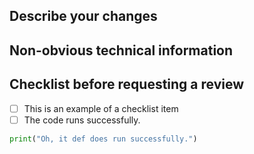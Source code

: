 <!--- Please write your PR name in the present imperative tense. Examples of that tense are: "Fix issue in the dispatcher where…", "Improve our handling of…", etc." -->
<!-- For more information on Pull Requests, you can reference here: https://success.vanillaforums.com/kb/articles/228-using-pull-requests-to-contribute -->
## Describe your changes

## Non-obvious technical information

## Checklist before requesting a review
<!--- These are suggested things you could add, but what you add will be dependent on your repository's standards. --->
- [ ] This is an example of a checklist item
- [ ] The code runs successfully.

```python
print("Oh, it def does run successfully.")
```
